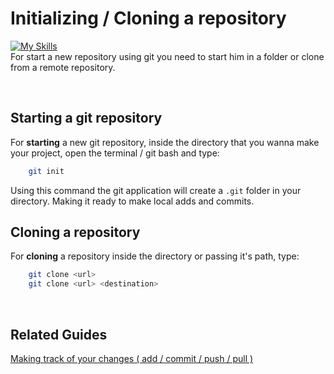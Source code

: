 # Initializing / Cloning a repository
[![My Skills](https://skillicons.dev/icons?i=git)](https://skillicons.dev)  
For start a new repository using git you need to start him in a folder or clone from a remote repository.

<br>

## Starting a git repository

For **starting** a new git repository, inside the directory that you wanna make your project, open the terminal / git bash and type: 

```bash
    git init
```
Using this command the git application will create a ``.git`` folder in your directory. Making it ready to make local adds and commits.

## Cloning a repository

For **cloning** a repository inside the directory or passing it's path, type:

```bash
    git clone <url>
    git clone <url> <destination>
```
<br>

## Related Guides


[Making track of your changes ( add / commit / push / pull )](https://github.com/matiassingers/awesome-readme)


